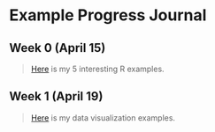# Example Progress Journal

## Week 0 (April 15)

>[Here](files/IE360_Spring21_Homework0.html) is my 5 interesting R examples.


## Week 1 (April 19)

>[Here](files/hw1.html) is my data visualization examples.




